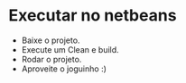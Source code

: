 # Executar no netbeans

- Baixe o projeto.
- Execute um Clean e build.
- Rodar o projeto.
- Aproveite o joguinho :)
